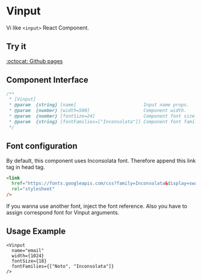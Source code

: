 # Vinput

Vi like `<input>` React Component.

## Try it

[:octocat: Github pages](https://ok8omk.github.io/Vinput)

## Component Interface

```js
/**
 * [Vinput]
 * @param  {string} [name]                         Input name props.
 * @param  {number} [width=500]                    Component width.
 * @param  {number} [fontSize=24]                  Component font size.
 * @param  {string} [fontFamilies=["Inconsolata"]] Component font families. monospace fonts are recommended.
 */
```

## Font configuration

By default, this component uses Inconsolata font.
Therefore append this link tag in head tag.

```html
<link
  href="https://fonts.googleapis.com/css?family=Inconsolata&display=swap"
  rel="stylesheet"
/>
```

If you wanna use another font, inject the font reference.
Also you have to assign correspond font for Vinput arguments.

## Usage Example

```tsx
<Vinput
  name="email"
  width={1024}
  fontSize={18}
  fontFamilies={["Noto", "Inconsolata"]}
/>
```
